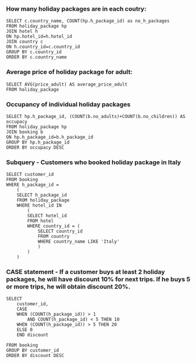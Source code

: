 ### How many holiday packages are in each coutry:
```
SELECT c.country_name, COUNT(hp.h_package_id) as no_h_packages
FROM holiday_package hp 
JOIN hotel h
ON hp.hotel_id=h.hotel_id
JOIN country c 
ON h.country_id=c.country_id
GROUP BY c.country_id
ORDER BY c.country_name
```

### Average price of holiday package for adult:
```
SELECT AVG(price_adult) AS average_price_adult
FROM holiday_package
```

### Occupancy of individual holiday packages
```
SELECT hp.h_package_id, (COUNT(b.no_adults)+COUNT(b.no_children)) AS occupacy
FROM holiday_package hp
JOIN booking b
ON hp.h_package_id=b.h_package_id
GROUP BY hp.h_package_id
ORDER BY occupacy DESC
```
### Subquery - Customers who booked holiday package in Italy
```
SELECT customer_id
FROM booking
WHERE h_package_id = 
	(
	SELECT h_package_id
	FROM holiday_package
	WHERE hotel_id IN
		(
		SELECT hotel_id
		FROM hotel
		WHERE country_id = (
			SELECT country_id
			FROM country
			WHERE country_name LIKE 'Italy'
			)
		)
	)
```
### CASE statement - If a customer buys at least 2 holiday packages, he will have discount 10% for next trips. If he buys 5 or more trips, he will obtain discount 20%.

```
SELECT 
	customer_id,
	CASE
	WHEN (COUNT(h_package_id)) > 1
		AND COUNT(h_package_id) < 5 THEN 10
	WHEN (COUNT(h_package_id)) > 5 THEN 20
	ELSE 0
	END discount
	
FROM booking
GROUP BY customer_id
ORDER BY discount DESC
```


